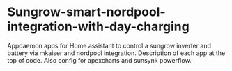 # Sungrow-smart-nordpool-integration-with-day-charging


Appdaemon apps for Home assistant to control a sungrow inverter and battery via mkaiser and nordpool integration. Description of each app at the top of code. Also config for apexcharts and sunsynk powerflow.
